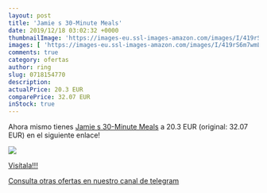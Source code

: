 ```yaml
---
layout: post
title: 'Jamie s 30-Minute Meals'
date: 2019/12/18 03:02:32 +0000
thumbnailImage: 'https://images-eu.ssl-images-amazon.com/images/I/419rS6m7wmL._SL200_.jpg'
images: [ 'https://images-eu.ssl-images-amazon.com/images/I/419rS6m7wmL._SL200_.jpg' ]
comments: true
category: ofertas
author: ring
slug: 0718154770
description:
actualPrice: 20.3 EUR
comparePrice: 32.07 EUR
inStock: true
---
```


Ahora mismo tienes [Jamie s 30-Minute Meals](https://www.amazon.com/dp/0718154770/?tag=redken08-20) a 20.3 EUR (original: 32.07 EUR) en el siguiente enlace!

[![](https://images-eu.ssl-images-amazon.com/images/I/419rS6m7wmL._SL200_.jpg)](https://www.amazon.com/dp/0718154770/?tag=redken08-20)

[Visítala!!!](https://www.amazon.com/dp/0718154770/?tag=redken08-20)

[Consulta otras ofertas en nuestro canal de telegram](https://t.me/s/ofertas25)
